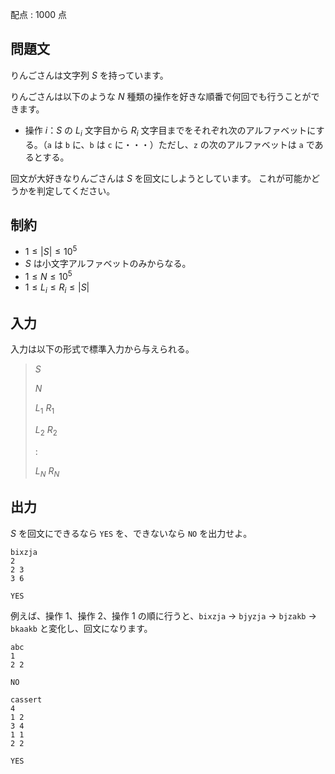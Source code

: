 配点 : $1000$ 点

## 問題文

りんごさんは文字列 $S$ を持っています。

りんごさんは以下のような $N$ 種類の操作を好きな順番で何回でも行うことができます。

- 操作 $i$：$S$ の $L_i$ 文字目から $R_i$ 文字目までをそれぞれ次のアルファベットにする。（`a` は `b` に、`b` は `c` に・・・）ただし、`z` の次のアルファベットは `a` であるとする。

回文が大好きなりんごさんは $S$ を回文にしようとしています。
これが可能かどうかを判定してください。

## 制約

- $1 \leq |S| \leq 10^5$
- $S$ は小文字アルファベットのみからなる。
- $1 \leq N \leq 10^5$
- $1 \leq L_i \leq R_i \leq |S|$

## 入力

入力は以下の形式で標準入力から与えられる。

> $S$
> 
> $N$
> 
> $L_1$ $R_1$
> 
> $L_2$ $R_2$
> 
> $:$
> 
> $L_N$ $R_N$

## 出力

$S$ を回文にできるなら `YES` を、できないなら `NO` を出力せよ。

```input1
bixzja
2
2 3
3 6
```

```output1
YES
```

例えば、操作 $1$、操作 $2$、操作 $1$ の順に行うと、`bixzja` → `bjyzja` → `bjzakb` → `bkaakb` と変化し、回文になります。

```input2
abc
1
2 2
```

```output2
NO
```

```input3
cassert
4
1 2
3 4
1 1
2 2
```

```output3
YES
```